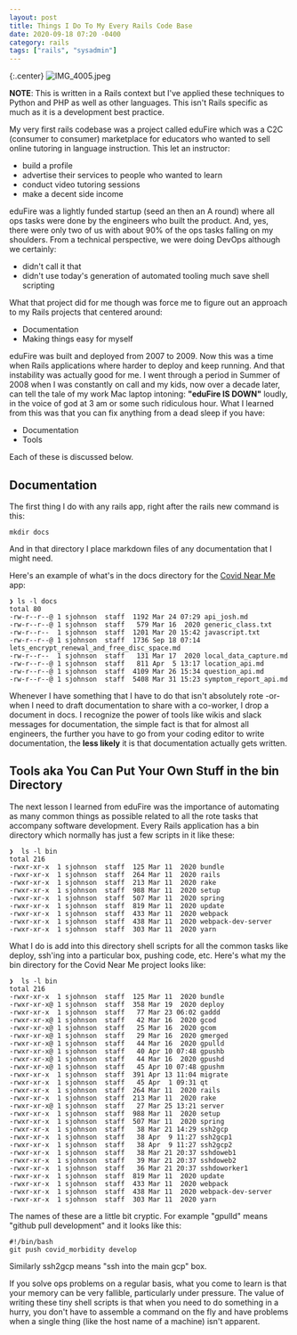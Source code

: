 ```yaml
---
layout: post
title: Things I Do To My Every Rails Code Base
date: 2020-09-18 07:20 -0400
category: rails
tags: ["rails", "sysadmin"]
---
```

{:.center}
![IMG_4005.jpeg](/blog/assets/IMG_4005.jpeg)

**NOTE**: This is written in a Rails context but I've applied these techniques to Python and PHP as well as other languages.  This isn't Rails specific as much as it is a development best practice.

My very first rails codebase was a project called eduFire which was a C2C (consumer to consumer) marketplace for educators who wanted to sell online tutoring in language instruction.  This let an instructor:

* build a profile
* advertise their services to people who wanted to learn
* conduct video tutoring sessions
* make a decent side income

eduFire was a lightly funded startup (seed an then an A round) where all ops tasks were done by the engineers who built the product.  And, yes, there were only two of us with about 90% of the ops tasks falling on my shoulders.  From a technical perspective, we were doing DevOps although we certainly:

* didn't call it that
* didn't use today's generation of automated tooling much save shell scripting

What that project did for me though was force me to figure out an approach to my Rails projects that centered around:

* Documentation
* Making things easy for myself

eduFire was built and deployed from 2007 to 2009.  Now this was a time when Rails applications where harder to deploy and keep running.  And that instability was actually good for me.  I went through a period in Summer of 2008 when I was constantly on call and my kids, now over a decade later, can tell the tale of my work Mac laptop intoning: **"eduFire IS DOWN"** loudly, in the voice of god at 3 am or some such ridiculous hour.  What I learned from this was that you can fix anything from a dead sleep if you have:

* Documentation
* Tools

Each of these is discussed below.

## Documentation

The first thing I do with any rails app, right after the rails new command is this:

    mkdir docs

And in that directory I place markdown files of any documentation that I might need.

Here's an example of what's in the docs directory for the [Covid Near Me](https://www.covidnearme.org) app:

    ❯ ls -l docs
    total 80
    -rw-r--r--@ 1 sjohnson  staff  1192 Mar 24 07:29 api_josh.md
    -rw-r--r--@ 1 sjohnson  staff   579 Mar 16  2020 generic_class.txt
    -rw-r--r--  1 sjohnson  staff  1201 Mar 20 15:42 javascript.txt
    -rw-r--r--@ 1 sjohnson  staff  1736 Sep 18 07:14 lets_encrypt_renewal_and_free_disc_space.md
    -rw-r--r--  1 sjohnson  staff   131 Mar 17  2020 local_data_capture.md
    -rw-r--r--@ 1 sjohnson  staff   811 Apr  5 13:17 location_api.md
    -rw-r--r--@ 1 sjohnson  staff  4109 Mar 26 15:34 question_api.md
    -rw-r--r--@ 1 sjohnson  staff  5408 Mar 31 15:23 symptom_report_api.md

Whenever I have something that I have to do that isn't absolutely rote -or- when I need to draft documentation to share with a co-worker, I drop a document in docs.  I recognize the power of tools like wikis and slack messages for documentation, the simple fact is that for almost all engineers, the further you have to go from your coding editor to write documentation, the **less likely** it is that documentation actually gets written.

## Tools aka You Can Put Your Own Stuff in the bin Directory

The next lesson I learned from eduFire was the importance of automating as many common things as possible related to all the rote tasks that accompany software development.  Every Rails application has a bin directory which normally has just a few scripts in it like these:

    ❯  ls -l bin
    total 216
    -rwxr-xr-x  1 sjohnson  staff  125 Mar 11  2020 bundle
    -rwxr-xr-x  1 sjohnson  staff  264 Mar 11  2020 rails
    -rwxr-xr-x  1 sjohnson  staff  213 Mar 11  2020 rake
    -rwxr-xr-x  1 sjohnson  staff  988 Mar 11  2020 setup
    -rwxr-xr-x  1 sjohnson  staff  507 Mar 11  2020 spring
    -rwxr-xr-x  1 sjohnson  staff  819 Mar 11  2020 update
    -rwxr-xr-x  1 sjohnson  staff  433 Mar 11  2020 webpack
    -rwxr-xr-x  1 sjohnson  staff  438 Mar 11  2020 webpack-dev-server
    -rwxr-xr-x  1 sjohnson  staff  303 Mar 11  2020 yarn

What I do is add into this directory shell scripts for all the common tasks like deploy, ssh'ing into a particular box, pushing code, etc.  Here's what my the bin directory for the Covid Near Me project looks like:

    ❯  ls -l bin
    total 216
    -rwxr-xr-x  1 sjohnson  staff  125 Mar 11  2020 bundle
    -rwxr-xr-x@ 1 sjohnson  staff  358 Mar 19  2020 deploy
    -rwxr-xr-x  1 sjohnson  staff   77 Mar 23 06:02 gaddd
    -rwxr-xr-x@ 1 sjohnson  staff   42 Mar 16  2020 gcod
    -rwxr-xr-x@ 1 sjohnson  staff   25 Mar 16  2020 gcom
    -rwxr-xr-x@ 1 sjohnson  staff   29 Mar 16  2020 gmerged
    -rwxr-xr-x@ 1 sjohnson  staff   44 Mar 16  2020 gpulld
    -rwxr-xr-x@ 1 sjohnson  staff   40 Apr 10 07:48 gpushb
    -rwxr-xr-x@ 1 sjohnson  staff   44 Mar 16  2020 gpushd
    -rwxr-xr-x@ 1 sjohnson  staff   45 Apr 10 07:48 gpushm
    -rwxr-xr-x  1 sjohnson  staff  391 Apr 13 11:04 migrate
    -rwxr-xr-x  1 sjohnson  staff   45 Apr  1 09:31 qt
    -rwxr-xr-x  1 sjohnson  staff  264 Mar 11  2020 rails
    -rwxr-xr-x  1 sjohnson  staff  213 Mar 11  2020 rake
    -rwxr-xr-x@ 1 sjohnson  staff   27 Mar 25 13:21 server
    -rwxr-xr-x  1 sjohnson  staff  988 Mar 11  2020 setup
    -rwxr-xr-x  1 sjohnson  staff  507 Mar 11  2020 spring
    -rwxr-xr-x  1 sjohnson  staff   38 Mar 21 14:29 ssh2gcp
    -rwxr-xr-x  1 sjohnson  staff   38 Apr  9 11:27 ssh2gcp1
    -rwxr-xr-x  1 sjohnson  staff   38 Apr  9 11:27 ssh2gcp2
    -rwxr-xr-x  1 sjohnson  staff   38 Mar 21 20:37 sshdoweb1
    -rwxr-xr-x  1 sjohnson  staff   39 Mar 21 20:37 sshdoweb2
    -rwxr-xr-x  1 sjohnson  staff   36 Mar 21 20:37 sshdoworker1
    -rwxr-xr-x  1 sjohnson  staff  819 Mar 11  2020 update
    -rwxr-xr-x  1 sjohnson  staff  433 Mar 11  2020 webpack
    -rwxr-xr-x  1 sjohnson  staff  438 Mar 11  2020 webpack-dev-server
    -rwxr-xr-x  1 sjohnson  staff  303 Mar 11  2020 yarn

The names of these are a little bit cryptic.  For example "gpulld" means "github pull development" and it looks like this:

    #!/bin/bash
    git push covid_morbidity develop
    

Similarly ssh2gcp means "ssh into the main gcp" box.  

If you solve ops problems on a regular basis, what you come to learn is that your memory can be very fallible, particularly under pressure.  The value of writing these tiny shell scripts is that when you need to do something in a hurry, you don't have to assemble a command on the fly and have problems when a single thing (like the host name of a machine) isn't apparent.  
